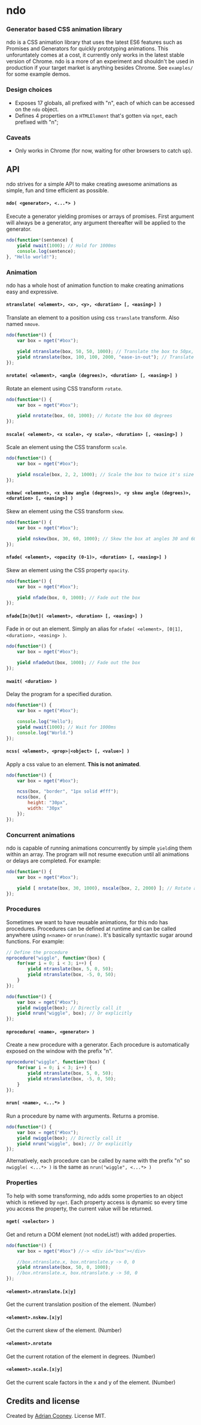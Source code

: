 # ndo
### Generator based CSS animation library
ndo is a CSS animation library that uses the latest ES6 features such as Promises and Generators for quickly prototyping animations. This unforuntately comes at a cost, it currently only works in the latest stable version of Chrome. ndo is a more of an experiment and shouldn't be used in production if your target market is anything besides Chrome. See `examples/` for some example demos.

### Design choices
* Exposes 17 globals, all prefixed with "n", each of which can be accessed on the `ndo` object.
* Defines 4 properties on a `HTMLElement` that's gotten via `nget`, each prefixed with "n";

### Caveats
* Only works in Chrome (for now, waiting for other browsers to catch up).

## API
ndo strives for a simple API to make creating awesome animations as simple, fun and time efficient as possible.

#### `ndo( <generator>, <...*> )`
Execute a generator yielding promises or arrays of promises. First argument will always be a generator, any argument thereafter will be applied to the generator.

```js
ndo(function*(sentence) {
	yield nwait(1000); // Hold for 1000ms
	console.log(sentence);
}, "Hello world!");
```

### Animation
ndo has a whole host of animation function to make creating animations easy and expressive.

#### `ntranslate( <element>, <x>, <y>, <duration> [, <easing>] )`
Translate an element to a position using css `translate` transform. Also named `nmove`.

```js
ndo(function*() {
	var box = nget("#box");

	yield ntranslate(box, 50, 50, 1000); // Translate the box to 50px, 50px in 1000ms (1 second)
	yield ntranslate(box, 100, 100, 2000, "ease-in-out"); // Translate the box to 100px, 100px in 2000ms (2 seconds) with easing "ease-in-out"
});
```

#### `nrotate( <element>, <angle (degrees)>, <duration> [, <easing>] )`
Rotate an element using CSS transform `rotate`.

```js
ndo(function*() {
	var box = nget("#box");

	yield nrotate(box, 60, 1000); // Rotate the box 60 degrees
});
```

#### `nscale( <element>, <x scale>, <y scale>, <duration> [, <easing>] )`
Scale an element using the CSS transform `scale`.

```js
ndo(function*() {
	var box = nget("#box");

	yield nscale(box, 2, 2, 1000); // Scale the box to twice it's size
});
```

#### `nskew( <element>, <x skew angle (degrees)>, <y skew angle (degrees)>, <duration> [, <easing>] )`
Skew an element using the CSS transform `skew`.

```js
ndo(function*() {
	var box = nget("#box");

	yield nskew(box, 30, 60, 1000); // Skew the box at angles 30 and 60 degrees
});
```

#### `nfade( <element>, <opacity (0-1)>, <duration> [, <easing>] )`
Skew an element using the CSS property `opacity`.

```js
ndo(function*() {
	var box = nget("#box");

	yield nfade(box, 0, 1000); // Fade out the box
});
```

#### `nfade[In|Out]( <element>, <duration> [, <easing>] )`
Fade in or out an element. Simply an alias for `nfade( <element>, [0|1], <duration>, <easing> )`.

```js
ndo(function*() {
	var box = nget("#box");

	yield nfadeOut(box, 1000); // Fade out the box
});
```

#### `nwait( <duration> )`
Delay the program for a specified duration.

```js
ndo(function*() {
	var box = nget("#box");

	console.log("Hello");
	yield nwait(1000); // Wait for 1000ms
	console.log("World.")
});
```

#### `ncss( <element>, <prop>|<object> [, <value>] )`
Apply a css value to an element. **This is not animated**.

```js
ndo(function*() {
	var box = nget("#box");

	ncss(box, "border", "1px solid #fff");
	ncss(box, {
		height: "30px",
		width: "30px"
	});
});
```

### Concurrent animations
ndo is capable of running animations concurrently by simple `yield`ing them within an array. The program will not resume execution until all animations or delays are completed. For example:

```js
ndo(function*() {
	var box = nget("#box");

	yield [ nrotate(box, 30, 1000), nscale(box, 2, 2000) ]; // Rotate and scale the box at the same time
});
```

### Procedures
Sometimes we want to have reusable animations, for this ndo has procedures. Procedures can be defined at runtime and can be called anywhere using `n<name>` or `nrun(name)`. It's basically syntaxtic sugar around functions. For example:

```js
// Define the procedure
nprocedure("wiggle", function*(box) {
	for(var i = 0; i < 3; i++) {
		yield ntranslate(box, 5, 0, 50);
		yield ntranslate(box, -5, 0, 50);
	}
});

ndo(function*() {
	var box = nget("#box");
	yield nwiggle(box); // Directly call it
	yield nrun("wiggle", box); // Or explicitly
});
```

#### `nprocedure( <name>, <generator> )`
Create a new procedure with a generator. Each procedure is automatically exposed on the window with the prefix "n".

```js
nprocedure("wiggle", function*(box) {
	for(var i = 0; i < 3; i++) {
		yield ntranslate(box, 5, 0, 50);
		yield ntranslate(box, -5, 0, 50);
	}
});
```

#### `nrun( <name>, <...*> )`
Run a procedure by name with arguments. Returns a promise.

```js
ndo(function*() {
	var box = nget("#box");
	yield nwiggle(box); // Directly call it
	yield nrun("wiggle", box); // Or explicitly
});
```

Alternatively, each procedure can be called by name with the prefix "n" so `nwiggle( <...*> )` is the same as `nrun("wiggle", <...*> )`

### Properties
To help with some transforming, ndo adds some properties to an object which is retieved by `nget`. Each property access is dynamic so every time you access the property, the current value will be returned.

#### `nget( <selector> )`
Get and return a DOM element (not nodeList!) with added properties.

```js
ndo(function*() {
	var box = nget("#box") //-> <div id="box"></div>

	//box.ntranslate.x, box.ntranslate.y -> 0, 0
	yield ntranslate(box, 50, 0, 1000);
	//box.ntranslate.x, box.ntranslate.y -> 50, 0
});
```

#### `<element>.ntranslate.[x|y]`
Get the current translation position of the element. (Number)

#### `<element>.nskew.[x|y]`
Get the current skew of the element. (Number)

#### `<element>.nrotate`
Get the current rotation of the element in degrees. (Number)

#### `<element>.scale.[x|y]`
Get the current scale factors in the x and y of the element. (Number)

## Credits and license
Created by [Adrian Cooney](http://twitter.com/adrian_cooney). License MIT.